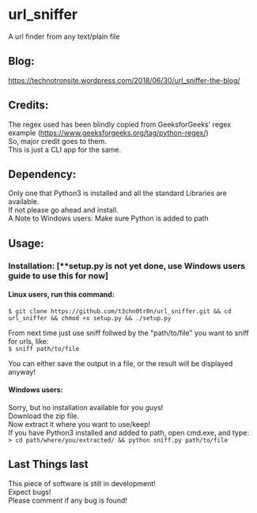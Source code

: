 # url_sniffer
A url finder from any text/plain file 

## Blog:
https://technotronsite.wordpress.com/2018/06/30/url_sniffer-the-blog/

## Credits:
The regex used has been blindly copied from GeeksforGeeks' regex example (https://www.geeksforgeeks.org/tag/python-regex/)  
So, major credit goes to them.  
This is just a CLI app for the same.  

## Dependency:
Only one that Python3 is installed and all the standard Libraries are available.  
If not please go ahead and install.  
A Note to Windows users: Make sure Python is added to path


## Usage:
### Installation: [**setup.py is not yet done, use Windows users guide to use this for now] 
#### Linux users, run this command:  
```$ git clone https://github.com/t3chn0tr0n/url_sniffer.git && cd url_sniffer && chmod +x setup.py && ./setup.py```  


From next time just use sniff follwed by the "path/to/file" you want to sniff for urls, like:    
```$ sniff path/to/file```  


You can either save the output in a file, or the result will be displayed anyway!  

#### Windows users:
Sorry, but no installation available for you guys!  
Download the zip file.  
Now extract it where you want to use/keep!  
If you have Python3 installed and added to path, open cmd.exe, and type:  
```> cd path/where/you/extracted/ && python sniff.py path/to/file```  

## Last Things last
This piece of software is still in development!  
Expect bugs!  
Please comment if any bug is found! 
